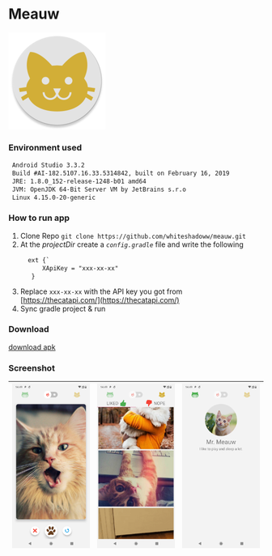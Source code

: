 # **Meauw** 
![app icon](https://raw.githubusercontent.com/whiteshadoww/meauw/master/app/src/main/res/mipmap-xxxhdpi/ic_launcher_round.png)
### Environment used
```
 Android Studio 3.3.2
 Build #AI-182.5107.16.33.5314842, built on February 16, 2019
 JRE: 1.8.0_152-release-1248-b01 amd64
 JVM: OpenJDK 64-Bit Server VM by JetBrains s.r.o
 Linux 4.15.0-20-generic
```
### How to run app

 1. Clone Repo
	  `git clone https://github.com/whiteshadoww/meauw.git`
 2. At the *projectDir* create a *`config.gradle`* file and write the following
    ```
	  ext {`
	      XApiKey = "xxx-xx-xx"
	   }
     ```
 3. Replace `xxx-xx-xx` with the API key you got from [https://thecatapi.com/](https://thecatapi.com/)
 4. Sync gradle project & run
 ### Download
[download apk](https://raw.githubusercontent.com/whiteshadoww/meauw/master/app-debug.apk)
 ### Screenshot
  ![alt text size](https://raw.githubusercontent.com/whiteshadoww/meauw/master/screenshot/Screenshot_20190706-144919.png?s=100) | ![alt text size](https://raw.githubusercontent.com/whiteshadoww/meauw/master/screenshot/Screenshot_20190706-144928.png?s=100)  | ![alt text size](https://raw.githubusercontent.com/whiteshadoww/meauw/master/screenshot/Screenshot_20190706-144938.png?s=100)  | 
|---|---|---|